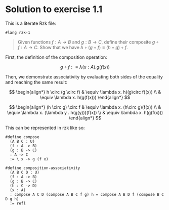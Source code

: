 # Solution to exercise 1.1

This is a literate Rzk file:

```rzk
#lang rzk-1
```

> Given functions $f : A \to B$ and $g : B \to C$, define their composite $g \circ f : A \to C$.
> Show that we have $h \circ (g \circ f) \equiv (h \circ g) \circ f$.

First, the definition of the composition operation:

$$
g \circ f :\equiv \lambda (x: A) . g(f(x))
$$

Then, we demonstrate associativity by evaluating both sides of the equality and reaching the same result:

$$
    \begin{align*}
        h \circ (g \circ f) & \equiv \lambda x. h((g\circ f)(x)) \\
                            & \equiv \lambda x. h(g(f(x)))
    \end{align*}
$$

$$
    \begin{align*}
        (h \circ g) \circ f & \equiv \lambda x. (h\circ g)(f(x)) \\
                            & \equiv \lambda x. (\lambda y . h(g(y)))(f(x)) \\
                            & \equiv \lambda x. h(g(f(x)))
    \end{align*}
$$

This can be represented in rzk like so:

```rzk
#define compose
  (A B C : U)
  (f : A -> B)
  (g : B -> C)
  : A -> C
  := \ x -> g (f x)

#define composition-associativity
  (A B C D : U)
  (f : A -> B)
  (g : B -> C)
  (h : C -> D)
  (x : A)
  : compose A C D (compose A B C f g) h = compose A B D f (compose B C D g h)
  := refl
```
